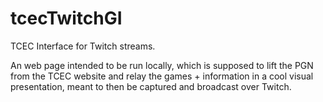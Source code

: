 # tcecTwitchGI

TCEC Interface for Twitch streams.

An web page intended to be run locally, which is supposed to lift the PGN from the TCEC website and relay the games + information in a cool visual presentation, meant to then be captured and broadcast over Twitch.
